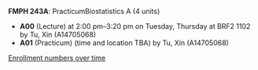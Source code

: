 **FMPH 243A**: PracticumBiostatistics A (4 units)

- **A00** (Lecture) at 2:00 pm–3:20 pm on Tuesday, Thursday at BRF2 1102 by Tu, Xin (A14705068)
- **A01** (Practicum) (time and location TBA) by Tu, Xin (A14705068)

[Enrollment numbers over time](./FMPH243A.tsv)
